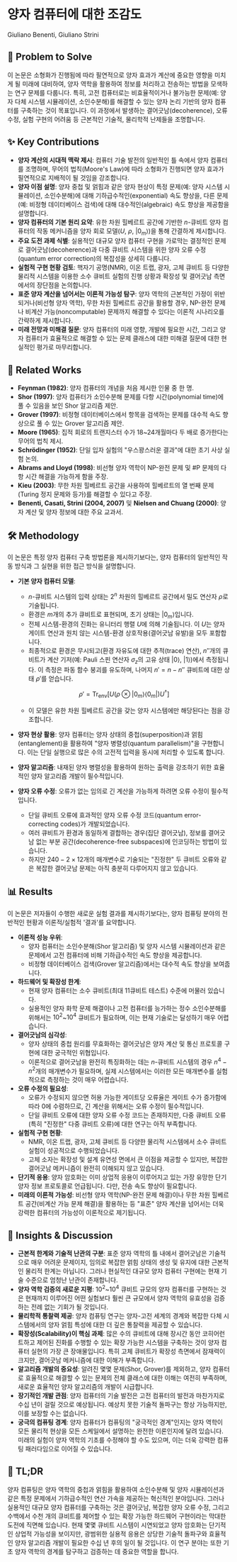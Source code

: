 # 양자 컴퓨터에 대한 조감도
Giuliano Benenti, Giuliano Strini

## 🧩 Problem to Solve
이 논문은 소형화가 진행됨에 따라 필연적으로 양자 효과가 계산에 중요한 영향을 미치게 될 미래에 대비하여, 양자 역학을 활용하여 정보를 처리하고 전송하는 방법을 모색하는 연구 문제를 다룹니다. 특히, 고전 컴퓨터로는 비효율적이거나 불가능한 문제(예: 양자 다체 시스템 시뮬레이션, 소인수분해)를 해결할 수 있는 양자 논리 기반의 양자 컴퓨터를 구축하는 것이 목표입니다. 이 과정에서 발생하는 결어긋남(decoherence), 오류 수정, 실험 구현의 어려움 등 근본적인 기술적, 물리학적 난제들을 조명합니다.

## ✨ Key Contributions
*   **양자 계산의 시대적 맥락 제시**: 컴퓨터 기술 발전의 일반적인 틀 속에서 양자 컴퓨터를 조명하며, 무어의 법칙(Moore's Law)에 따라 소형화가 진행되면 양자 효과가 필연적으로 지배적이 될 것임을 강조합니다.
*   **양자 이점 설명**: 양자 중첩 및 얽힘과 같은 양자 현상이 특정 문제(예: 양자 시스템 시뮬레이션, 소인수분해)에 대해 기하급수적인(exponential) 속도 향상을, 다른 문제(예: 비정형 데이터베이스 검색)에 대해 대수적인(algebraic) 속도 향상을 제공함을 설명합니다.
*   **양자 컴퓨터의 기본 원리 요약**: 유한 차원 힐베르트 공간에 기반한 $n$-큐비트 양자 컴퓨터의 작동 메커니즘을 양자 회로 모델($U$, $\rho$, $|0_m\rangle$)을 통해 간결하게 제시합니다.
*   **주요 도전 과제 식별**: 실용적인 대규모 양자 컴퓨터 구현을 가로막는 결정적인 문제로 결어긋남(decoherence)과 다중 큐비트 시스템을 위한 양자 오류 수정(quantum error correction)의 복잡성을 상세히 다룹니다.
*   **실험적 구현 현황 검토**: 핵자기 공명(NMR), 이온 트랩, 광자, 고체 큐비트 등 다양한 물리적 시스템을 이용한 소수 큐비트 실험의 진행 상황과 확장성 및 결어긋남 측면에서의 장단점을 논의합니다.
*   **표준 양자 계산을 넘어서는 이론적 가능성 탐구**: 양자 역학의 근본적인 가정이 위반되거나(비선형 양자 역학), 무한 차원 힐베르트 공간을 활용할 경우, NP-완전 문제나 비계산 가능(noncomputable) 문제까지 해결할 수 있다는 이론적 시나리오를 간략하게 제시합니다.
*   **미래 전망과 미해결 질문**: 양자 컴퓨터의 미래 영향, 개발에 필요한 시간, 그리고 양자 컴퓨터가 효율적으로 해결할 수 있는 문제 클래스에 대한 미해결 질문에 대한 현실적인 평가로 마무리합니다.

## 📎 Related Works
*   **Feynman (1982)**: 양자 컴퓨터의 개념을 처음 제시한 인물 중 한 명.
*   **Shor (1997)**: 양자 컴퓨터가 소인수분해 문제를 다항 시간(polynomial time)에 풀 수 있음을 보인 Shor 알고리즘 제안.
*   **Grover (1997)**: 비정형 데이터베이스에서 항목을 검색하는 문제를 대수적 속도 향상으로 풀 수 있는 Grover 알고리즘 제안.
*   **Moore (1965)**: 집적 회로의 트랜지스터 수가 18~24개월마다 두 배로 증가한다는 무어의 법칙 제시.
*   **Schrödinger (1952)**: 단일 입자 실험의 "우스꽝스러운 결과"에 대한 초기 사상 실험 논의.
*   **Abrams and Lloyd (1998)**: 비선형 양자 역학이 NP-완전 문제 및 #P 문제의 다항 시간 해결을 가능하게 함을 주장.
*   **Kieu (2003)**: 무한 차원 힐베르트 공간을 사용하여 힐베르트의 열 번째 문제(Turing 정지 문제와 등가)를 해결할 수 있다고 주장.
*   **Benenti, Casati, Strini (2004, 2007)** 및 **Nielsen and Chuang (2000)**: 양자 계산 및 양자 정보에 대한 주요 교과서.

## 🛠️ Methodology
이 논문은 특정 양자 컴퓨터 구축 방법론을 제시하기보다는, 양자 컴퓨터의 일반적인 작동 방식과 그 실현을 위한 접근 방식을 설명합니다.

*   **기본 양자 컴퓨터 모델**:
    *   $n$-큐비트 시스템의 입력 상태는 $2^n$ 차원의 힐베르트 공간에서 밀도 연산자 $\rho$로 기술됩니다.
    *   환경은 $m$개의 추가 큐비트로 표현되며, 초기 상태는 $|0_m\rangle$입니다.
    *   전체 시스템-환경의 진화는 유니터리 행렬 $U$에 의해 기술됩니다. 이 $U$는 양자 게이트 연산과 원치 않는 시스템-환경 상호작용(결어긋남 유발)을 모두 포함합니다.
    *   최종적으로 환경은 무시되고(환경 자유도에 대한 추적(trace) 연산), $n''$개의 큐비트가 계산 기저(예: Pauli 스핀 연산자 $\sigma_z$의 고유 상태 $|0\rangle$, $|1\rangle$)에서 측정됩니다. 이 측정은 파동 함수 붕괴를 유도하며, 나머지 $n' = n - n''$ 큐비트에 대한 상태 $\rho'$를 얻습니다.

    $$ \rho' = \text{Tr}_{\text{env}}\left[ U (\rho \otimes |0_m\rangle\langle 0_m|) U^\dagger \right] $$
    *   이 모델은 유한 차원 힐베르트 공간을 갖는 양자 시스템에만 해당된다는 점을 강조합니다.

*   **양자 현상 활용**: 양자 컴퓨터는 양자 상태의 중첩(superposition)과 얽힘(entanglement)을 활용하여 "양자 병렬성(quantum parallelism)"을 구현합니다. 이는 단일 실행으로 많은 수의 고전적 입력을 동시에 처리할 수 있도록 합니다.

*   **양자 알고리즘**: 내재된 양자 병렬성을 활용하여 원하는 출력을 강조하기 위한 효율적인 양자 알고리즘 개발이 필수적입니다.

*   **양자 오류 수정**: 오류가 없는 임의로 긴 계산을 가능하게 하려면 오류 수정이 필수적입니다.
    *   단일 큐비트 오류에 효과적인 양자 오류 수정 코드(quantum error-correcting codes)가 개발되었습니다.
    *   여러 큐비트가 환경과 동일하게 결합하는 경우(집단 결어긋남), 정보를 결어긋남 없는 부분 공간(decoherence-free subspaces)에 인코딩하는 방법이 있습니다.
    *   하지만 $240 - 2 \times 12$개의 매개변수로 기술되는 "진정한" 두 큐비트 오류와 같은 복잡한 결어긋남 문제는 아직 충분히 다루어지지 않고 있습니다.

## 📊 Results
이 논문은 저자들이 수행한 새로운 실험 결과를 제시하기보다는, 양자 컴퓨팅 분야의 전반적인 현황과 이론적/실험적 '결과'를 요약합니다.

*   **이론적 성능 우위**:
    *   양자 컴퓨터는 소인수분해(Shor 알고리즘) 및 양자 시스템 시뮬레이션과 같은 문제에서 고전 컴퓨터에 비해 기하급수적인 속도 향상을 제공합니다.
    *   비정형 데이터베이스 검색(Grover 알고리즘)에서는 대수적 속도 향상을 보여줍니다.
*   **하드웨어 및 확장성 한계**:
    *   현재 양자 컴퓨터는 소수 큐비트(최대 11큐비트 테스트) 수준에 머물러 있습니다.
    *   실용적인 양자 화학 문제 해결이나 고전 컴퓨터를 능가하는 정수 소인수분해를 위해서는 $10^2$~$10^4$ 큐비트가 필요하며, 이는 현재 기술로는 달성하기 매우 어렵습니다.
*   **결어긋남의 심각성**:
    *   양자 상태의 중첩 원리를 무효화하는 결어긋남은 양자 계산 및 통신 프로토콜 구현에 대한 궁극적인 위협입니다.
    *   이론적으로 결어긋남을 완전히 특징화하는 데는 $n$-큐비트 시스템의 경우 $n^4 - n^2$개의 매개변수가 필요하며, 실제 시스템에서는 이러한 모든 매개변수를 실험적으로 측정하는 것이 매우 어렵습니다.
*   **오류 수정의 필요성**:
    *   오류가 수정되지 않으면 허용 가능한 게이트당 오류율은 게이트 수가 증가함에 따라 0에 수렴하므로, 긴 계산을 위해서는 오류 수정이 필수적입니다.
    *   단일 큐비트 오류에 대한 양자 오류 수정 코드는 존재하지만, 다중 큐비트 오류(특히 "진정한" 다중 큐비트 오류)에 대한 연구는 아직 부족합니다.
*   **실험적 구현 현황**:
    *   NMR, 이온 트랩, 광자, 고체 큐비트 등 다양한 물리적 시스템에서 소수 큐비트 실험이 성공적으로 수행되었습니다.
    *   고체 소자는 확장성 및 설계 유연성 면에서 큰 이점을 제공할 수 있지만, 복잡한 결어긋남 메커니즘이 완전히 이해되지 않고 있습니다.
*   **단기적 응용**: 양자 암호화는 이미 상업적 응용이 이루어지고 있는 가장 유망한 단기 양자 정보 프로토콜로 언급됩니다. 다만, 전송 속도 향상이 필요합니다.
*   **미래의 이론적 가능성**: 비선형 양자 역학(NP-완전 문제 해결)이나 무한 차원 힐베르트 공간(비계산 가능 문제 해결)을 활용하는 등 "표준" 양자 계산을 넘어서는 더욱 강력한 컴퓨터의 가능성이 이론적으로 제기됩니다.

## 🧠 Insights & Discussion
*   **근본적 한계와 기술적 난관의 구분**: 표준 양자 역학의 틀 내에서 결어긋남은 기술적으로 매우 어려운 문제이지, 임의로 복잡한 얽힘 상태의 생성 및 유지에 대한 근본적인 물리적 한계는 아닙니다. 그러나 현실적인 대규모 양자 컴퓨터 구현에는 현재 기술 수준으로 엄청난 난관이 존재합니다.
*   **양자 역학 검증의 새로운 지평**: $10^2$~$10^4$ 큐비트 규모의 양자 컴퓨터를 구현하는 것은 현재까지 이루어진 어떤 실험보다 훨씬 큰 규모에서 양자 역학의 유효성을 검증하는 전례 없는 기회가 될 것입니다.
*   **물리학적 통찰력 제공**: 양자 컴퓨팅 연구는 양자-고전 세계의 경계와 복잡한 다체 시스템에서의 양자 얽힘 특성에 대한 더 깊은 통찰력을 제공할 수 있습니다.
*   **확장성(Scalability)이 핵심 과제**: 많은 수의 큐비트에 대해 장시간 동안 코히어런트하고 제어된 진화를 수행할 수 있는 확장 가능한 시스템을 구축하는 것이 양자 컴퓨터 실현의 가장 큰 장애물입니다. 특히 고체 큐비트가 확장성 측면에서 잠재력이 크지만, 결어긋남 메커니즘에 대한 이해가 부족합니다.
*   **알고리즘 개발의 중요성**: 알려진 몇몇 문제(Shor, Grover)를 제외하고, 양자 컴퓨터로 효율적으로 해결할 수 있는 문제의 전체 클래스에 대한 이해는 여전히 부족하며, 새로운 효율적인 양자 알고리즘의 개발이 시급합니다.
*   **장기적인 개발 관점**: 양자 컴퓨터의 기술 발전은 고전 컴퓨터의 발전과 마찬가지로 수십 년이 걸릴 것으로 예상됩니다. 예상치 못한 기술적 돌파구는 항상 가능하지만, 이를 보장할 수는 없습니다.
*   **궁극의 컴퓨팅 경계**: 양자 컴퓨터가 컴퓨팅의 "궁극적인 경계"인지는 양자 역학이 모든 물리적 현상을 모든 스케일에서 설명하는 완전한 이론인지에 달려 있습니다. 미래의 실험이 양자 역학의 기초를 수정해야 할 수도 있으며, 이는 더욱 강력한 컴퓨팅 패러다임으로 이어질 수 있습니다.

## 📌 TL;DR
양자 컴퓨팅은 양자 역학의 중첩과 얽힘을 활용하여 소인수분해 및 양자 시뮬레이션과 같은 특정 문제에서 기하급수적인 연산 가속을 제공하는 혁신적인 분야입니다. 그러나 실용적인 대규모 양자 컴퓨터를 구축하는 것은 결어긋남, 복잡한 양자 오류 수정, 그리고 수백에서 수천 개의 큐비트를 제어할 수 있는 확장 가능한 하드웨어 구현이라는 막대한 도전에 직면해 있습니다. 현재 몇몇 큐비트 시스템이 시연되었고 양자 암호화는 단기적인 상업적 가능성을 보이지만, 광범위한 실용적 응용은 상당한 기술적 돌파구와 효율적인 양자 알고리즘 개발이 필요한 수십 년 후의 일이 될 것입니다. 이 연구 분야는 또한 기초 양자 역학의 경계를 탐구하고 검증하는 데 중요한 역할을 합니다.